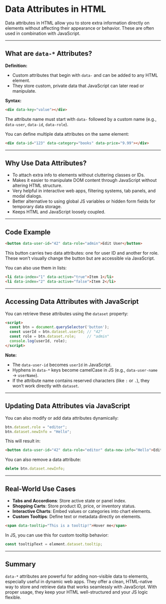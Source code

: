 # Data Attributes in HTML

Data attributes in HTML allow you to store extra information directly on elements without affecting their appearance or behavior. These are often used in combination with JavaScript.

---

## What are `data-*` Attributes?

**Definition:**

* Custom attributes that begin with `data-` and can be added to any HTML element.
* They store custom, private data that JavaScript can later read or manipulate.

**Syntax:**

```html
<div data-key="value"></div>
```

The attribute name must start with `data-` followed by a custom name (e.g., `data-user`, `data-id`, `data-role`).

You can define multiple data attributes on the same element:

```html
<div data-id="123" data-category="books" data-price="9.99"></div>
```

---

## Why Use Data Attributes?

* To attach extra info to elements without cluttering classes or IDs.
* Makes it easier to manipulate DOM content through JavaScript without altering HTML structure.
* Very helpful in interactive web apps, filtering systems, tab panels, and modal dialogs.
* Better alternative to using global JS variables or hidden form fields for temporary data storage.
* Keeps HTML and JavaScript loosely coupled.

---

## Code Example

```html
<button data-user-id="42" data-role="admin">Edit User</button>
```

This button carries two data attributes: one for user ID and another for role. These won’t visually change the button but are accessible via JavaScript.

You can also use them in lists:

```html
<li data-index="1" data-active="true">Item 1</li>
<li data-index="2" data-active="false">Item 2</li>
```

---

## Accessing Data Attributes with JavaScript

You can retrieve these attributes using the `dataset` property:

```html
<script>
  const btn = document.querySelector('button');
  const userId = btn.dataset.userId; // "42"
  const role = btn.dataset.role;     // "admin"
  console.log(userId, role);
</script>
```

**Note:**

* The `data-user-id` becomes `userId` in JavaScript.
* Hyphens in `data-*` keys become camelCase in JS (e.g., `data-user-name` → `userName`).
* If the attribute name contains reserved characters (like `:` or `.`), they won’t work directly with `dataset`.

---

## Updating Data Attributes via JavaScript

You can also modify or add data attributes dynamically:

```javascript
btn.dataset.role = "editor";
btn.dataset.newInfo = "Hello";
```

This will result in:

```html
<button data-user-id="42" data-role="editor" data-new-info="Hello">Edit User</button>
```

You can also remove a data attribute:

```javascript
delete btn.dataset.newInfo;
```

---

## Real-World Use Cases

* **Tabs and Accordions**: Store active state or panel index.
* **Shopping Carts**: Store product ID, price, or inventory status.
* **Interactive Charts**: Embed values or categories into chart elements.
* **Custom Tooltips**: Define text or metadata directly on elements.

```html
<span data-tooltip="This is a tooltip!">Hover me</span>
```

In JS, you can use this for custom tooltip behavior:

```javascript
const tooltipText = element.dataset.tooltip;
```

---

## Summary

`data-*` attributes are powerful for adding non-visible data to elements, especially useful in dynamic web apps. They offer a clean, HTML-native way to store and retrieve data that works seamlessly with JavaScript. With proper usage, they keep your HTML well-structured and your JS logic flexible.
